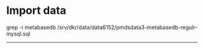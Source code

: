# Import data

grep -i metabasedb /srv/dkr/data/data6152/pmdsdata3-metabasedb-regulr-mysql.sql

---
